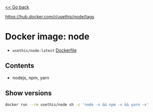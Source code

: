 [<< Go back](../README.md#overview)

https://hub.docker.com/r/usethis/node/tags

# Docker image: node

- `usethis/node:latest` [Dockerfile](Dockerfile)

## Contents

- nodejs, npm, yarn

## Show versions

```bash
docker run --rm usethis/node sh -c 'node -v && npm -v && yarn -v'
```
